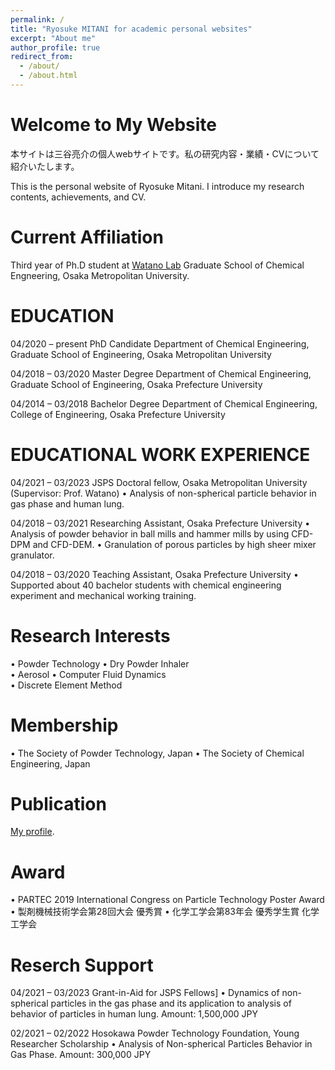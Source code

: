 ```yaml
---
permalink: /
title: "Ryosuke MITANI for academic personal websites"
excerpt: "About me"
author_profile: true
redirect_from: 
  - /about/
  - /about.html
---
```


Welcome to My Website
======

本サイトは三谷亮介の個人webサイトです。私の研究内容・業績・CVについて紹介いたします。

This is the personal website of Ryosuke Mitani. I introduce my research contents, achievements, and CV. 

Current Affiliation
======
Third year of Ph.D student at [Watano Lab](https://www.omu.ac.jp/eng/chemeng3/) Graduate School of Chemical Engneering, Osaka Metropolitan University.

EDUCATION
======
04/2020 – present 
PhD Candidate 
Department of Chemical Engineering, Graduate School of Engineering, Osaka Metropolitan University

04/2018 – 03/2020 
Master Degree 
Department of Chemical Engineering, Graduate School of Engineering, Osaka Prefecture University

04/2014 – 03/2018 
Bachelor Degree 
Department of Chemical Engineering, College of Engineering, Osaka Prefecture University 

EDUCATIONAL WORK EXPERIENCE
======
04/2021 – 03/2023 
JSPS Doctoral fellow, Osaka Metropolitan University (Supervisor: Prof. Watano) 
• Analysis of non-spherical particle behavior in gas phase and human lung. 

04/2018 – 03/2021 
Researching Assistant, Osaka Prefecture University 
• Analysis of powder behavior in ball mills and hammer mills by using CFD-DPM and CFD-DEM. 
• Granulation of porous particles by high sheer mixer granulator. 

04/2018 – 03/2020 
Teaching Assistant, Osaka Prefecture University 
• Supported about 40 bachelor students with chemical engineering experiment and mechanical working training. 

Research Interests
======
• Powder Technology 
• Dry Powder Inhaler  
• Aerosol 
• Computer Fluid Dynamics  
• Discrete Element Method 
 

Membership
======
• The Society of Powder Technology, Japan 
• The Society of Chemical Engineering, Japan 

Publication
======
[My profile](https://scholar.google.co.jp/citations?hl=en&view_op=list_works&gmla=AJsN-F7MOdB0a5l9VT4gs_hjp572QDANbkQb-rozw_B3oqe8vkIVijqHTje_WYbYZoGMlBca1SlajJHlnOJi_zGsYU_4IoF9DLUAIV-K3EuAnSxHE-L88jY&user=XoJApAsAAAAJ). 

Award
======
• PARTEC 2019 International Congress on Particle Technology Poster Award 
• 製剤機械技術学会第28回大会 優秀賞 
• 化学工学会第83年会 優秀学生賞 化学工学会 

Reserch Support
======
04/2021 – 03/2023 
Grant-in-Aid for JSPS Fellows] 
• Dynamics of non-spherical particles in the gas phase and its application to analysis of behavior of particles in human lung. 
Amount: 1,500,000 JPY 

02/2021 – 02/2022 
Hosokawa Powder Technology Foundation, Young Researcher Scholarship 
• Analysis of Non-spherical Particles Behavior in Gas Phase. 
Amount: 300,000 JPY 
